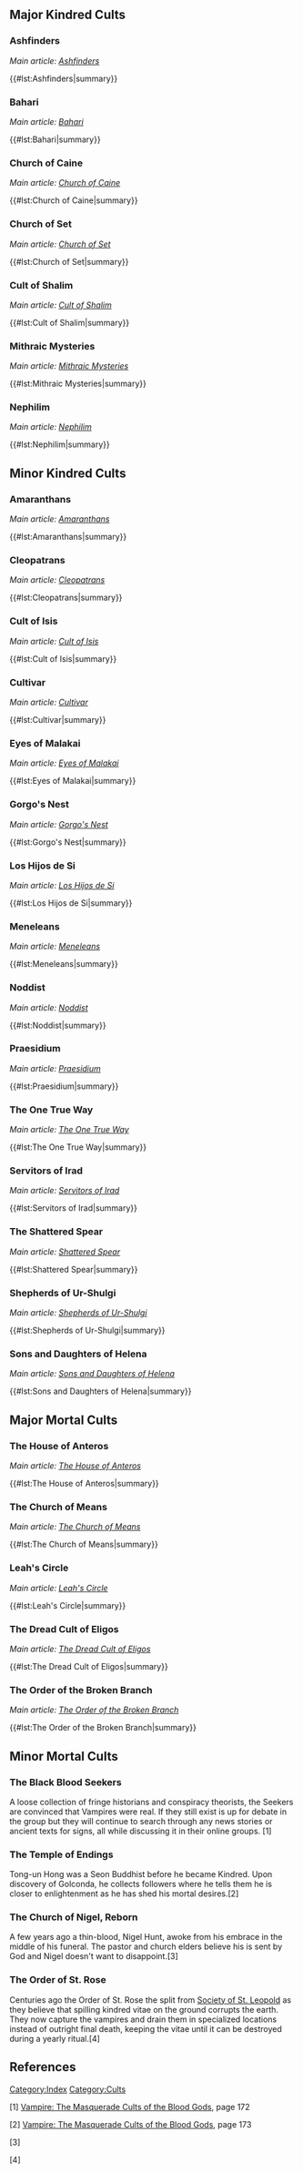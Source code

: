 ## Major Kindred Cults

### Ashfinders

  
*Main article:
<a href="Ashfinders" class="wikilink" title="Ashfinders">Ashfinders</a>*

{{#lst:Ashfinders|summary}}

### Bahari

  
*Main article:
<a href="Bahari" class="wikilink" title="Bahari">Bahari</a>*

{{#lst:Bahari|summary}}

### Church of Caine

  
*Main article: <a href="Church_of_Caine" class="wikilink"
title="Church of Caine">Church of Caine</a>*

{{#lst:Church of Caine|summary}}

### Church of Set

  
*Main article:
<a href="Church_of_Set" class="wikilink" title="Church of Set">Church of
Set</a>*

{{#lst:Church of Set|summary}}

### Cult of Shalim

  
*Main article:
<a href="Cult_of_Shalim" class="wikilink" title="Cult of Shalim">Cult of
Shalim</a>*

{{#lst:Cult of Shalim|summary}}

### Mithraic Mysteries

  
*Main article: <a href="Mithraic_Mysteries" class="wikilink"
title="Mithraic Mysteries">Mithraic Mysteries</a>*

{{#lst:Mithraic Mysteries|summary}}

### Nephilim

  
*Main article:
<a href="Nephilim" class="wikilink" title="Nephilim">Nephilim</a>*

{{#lst:Nephilim|summary}}

## Minor Kindred Cults

### Amaranthans

  
*Main article: <a href="Amaranthans" class="wikilink"
title="Amaranthans">Amaranthans</a>*

{{#lst:Amaranthans|summary}}

### Cleopatrans

  
*Main article: <a href="Cleopatrans" class="wikilink"
title="Cleopatrans">Cleopatrans</a>*

{{#lst:Cleopatrans|summary}}

### Cult of Isis

  
*Main article:
<a href="Cult_of_Isis" class="wikilink" title="Cult of Isis">Cult of
Isis</a>*

{{#lst:Cult of Isis|summary}}

### Cultivar

  
*Main article:
<a href="Cultivar" class="wikilink" title="Cultivar">Cultivar</a>*

{{#lst:Cultivar|summary}}

### Eyes of Malakai

  
*Main article:
<a href="Eyes_of_Malakai" class="wikilink" title="Eyes of Malakai">Eyes
of Malakai</a>*

{{#lst:Eyes of Malakai|summary}}

### Gorgo's Nest

  
*Main article: <a href="Gorgo&#39;s_Nest" class="wikilink"
title="Gorgo&#39;s Nest">Gorgo's Nest</a>*

{{#lst:Gorgo's Nest|summary}}

### Los Hijos de Si

  
*Main article:
<a href="Los_Hijos_de_Si" class="wikilink" title="Los Hijos de Si">Los
Hijos de Si</a>*

{{#lst:Los Hijos de Si|summary}}

### Meneleans

  
*Main article:
<a href="Meneleans" class="wikilink" title="Meneleans">Meneleans</a>*

{{#lst:Meneleans|summary}}

### Noddist

  
*Main article:
<a href="Noddist" class="wikilink" title="Noddist">Noddist</a>*

{{#lst:Noddist|summary}}

### Praesidium

  
*Main article:
<a href="Praesidium" class="wikilink" title="Praesidium">Praesidium</a>*

{{#lst:Praesidium|summary}}

### The One True Way

  
*Main article:
<a href="The_One_True_Way" class="wikilink" title="The One True Way">The
One True Way</a>*

{{#lst:The One True Way|summary}}

### Servitors of Irad

  
*Main article: <a href="Servitors_of_Irad" class="wikilink"
title="Servitors of Irad">Servitors of Irad</a>*

{{#lst:Servitors of Irad|summary}}

### The Shattered Spear

  
*Main article: <a href="Shattered_Spear" class="wikilink"
title="Shattered Spear">Shattered Spear</a>*

{{#lst:Shattered Spear|summary}}

### Shepherds of Ur-Shulgi

  
*Main article: <a href="Shepherds_of_Ur-Shulgi" class="wikilink"
title="Shepherds of Ur-Shulgi">Shepherds of Ur-Shulgi</a>*

{{#lst:Shepherds of Ur-Shulgi|summary}}

### Sons and Daughters of Helena

  
*Main article: <a href="Sons_and_Daughters_of_Helena" class="wikilink"
title="Sons and Daughters of Helena">Sons and Daughters of Helena</a>*

{{#lst:Sons and Daughters of Helena|summary}}

## Major Mortal Cults

### The House of Anteros

  
*Main article: <a href="The_House_of_Anteros" class="wikilink"
title="The House of Anteros">The House of Anteros</a>*

{{#lst:The House of Anteros|summary}}

### The Church of Means

  
*Main article: <a href="The_Church_of_Means" class="wikilink"
title="The Church of Means">The Church of Means</a>*

{{#lst:The Church of Means|summary}}

### Leah's Circle

  
*Main article: <a href="Leah&#39;s_Circle" class="wikilink"
title="Leah&#39;s Circle">Leah's Circle</a>*

{{#lst:Leah's Circle|summary}}

### The Dread Cult of Eligos

  
*Main article: <a href="The_Dread_Cult_of_Eligos" class="wikilink"
title="The Dread Cult of Eligos">The Dread Cult of Eligos</a>*

{{#lst:The Dread Cult of Eligos|summary}}

### The Order of the Broken Branch

  
*Main article: <a href="The_Order_of_the_Broken_Branch" class="wikilink"
title="The Order of the Broken Branch">The Order of the Broken
Branch</a>*

{{#lst:The Order of the Broken Branch|summary}}

## Minor Mortal Cults

### The Black Blood Seekers

A loose collection of fringe historians and conspiracy theorists, the
Seekers are convinced that Vampires were real. If they still exist is up
for debate in the group but they will continue to search through any
news stories or ancient texts for signs, all while discussing it in
their online groups. [1]

### The Temple of Endings

Tong-un Hong was a Seon Buddhist before he became Kindred. Upon
discovery of Golconda, he collects followers where he tells them he is
closer to enlightenment as he has shed his mortal desires.[2]

### The Church of Nigel, Reborn

A few years ago a thin-blood, Nigel Hunt, awoke from his embrace in the
middle of his funeral. The pastor and church elders believe his is sent
by God and Nigel doesn't want to disappoint.[3]

### The Order of St. Rose

Centuries ago the Order of St. Rose the split from
<a href="Second_Inquisition#The_Vatican" class="wikilink"
title="Society of St. Leopold">Society of St. Leopold</a> as they
believe that spilling kindred vitae on the ground corrupts the earth.
They now capture the vampires and drain them in specialized locations
instead of outright final death, keeping the vitae until it can be
destroyed during a yearly ritual.[4]

## References

<a href="Category:Index" class="wikilink"
title="Category:Index">Category:Index</a>
<a href="Category:Cults" class="wikilink"
title="Category:Cults">Category:Cults</a>

[1] <a href="Vampire:_The_Masquerade_Cults_of_the_Blood_Gods"
class="wikilink"
title="Vampire: The Masquerade Cults of the Blood Gods">Vampire: The
Masquerade Cults of the Blood Gods</a>, page 172

[2] <a href="Vampire:_The_Masquerade_Cults_of_the_Blood_Gods"
class="wikilink"
title="Vampire: The Masquerade Cults of the Blood Gods">Vampire: The
Masquerade Cults of the Blood Gods</a>, page 173

[3]

[4]
